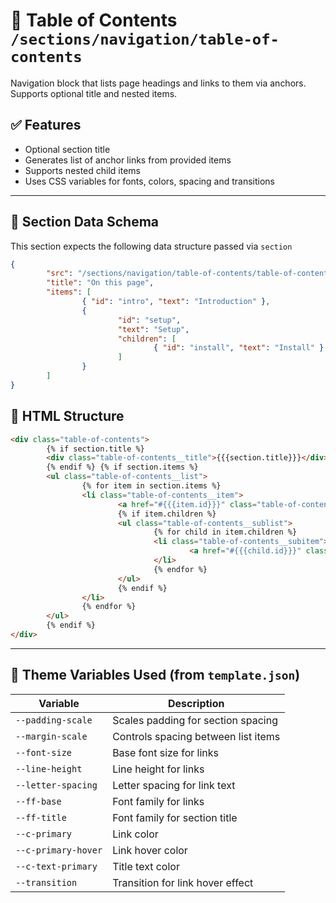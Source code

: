 # 📂 Table of Contents `/sections/navigation/table-of-contents`

Navigation block that lists page headings and links to them via anchors. Supports optional title and nested items.

## ✅ Features

-   Optional section title
-   Generates list of anchor links from provided items
-   Supports nested child items
-   Uses CSS variables for fonts, colors, spacing and transitions

---

## 🧾 Section Data Schema

This section expects the following data structure passed via `section`

```json
{
        "src": "/sections/navigation/table-of-contents/table-of-contents.html",
        "title": "On this page",
        "items": [
                { "id": "intro", "text": "Introduction" },
                {
                        "id": "setup",
                        "text": "Setup",
                        "children": [
                                { "id": "install", "text": "Install" }
                        ]
                }
        ]
}
```

## 🧱 HTML Structure

```html
<div class="table-of-contents">
        {% if section.title %}
        <div class="table-of-contents__title">{{{section.title}}}</div>
        {% endif %} {% if section.items %}
        <ul class="table-of-contents__list">
                {% for item in section.items %}
                <li class="table-of-contents__item">
                        <a href="#{{{item.id}}}" class="table-of-contents__link">{{{item.text}}}</a>
                        {% if item.children %}
                        <ul class="table-of-contents__sublist">
                                {% for child in item.children %}
                                <li class="table-of-contents__subitem">
                                        <a href="#{{{child.id}}}" class="table-of-contents__link">{{{child.text}}}</a>
                                </li>
                                {% endfor %}
                        </ul>
                        {% endif %}
                </li>
                {% endfor %}
        </ul>
        {% endif %}
</div>
```

---

## 🧩 Theme Variables Used (from `template.json`)

| Variable              | Description                          |
| --------------------- | ------------------------------------ |
| `--padding-scale`     | Scales padding for section spacing   |
| `--margin-scale`      | Controls spacing between list items  |
| `--font-size`         | Base font size for links             |
| `--line-height`       | Line height for links                |
| `--letter-spacing`    | Letter spacing for link text         |
| `--ff-base`           | Font family for links                |
| `--ff-title`          | Font family for section title        |
| `--c-primary`         | Link color                           |
| `--c-primary-hover`   | Link hover color                     |
| `--c-text-primary`    | Title text color                     |
| `--transition`        | Transition for link hover effect     |

